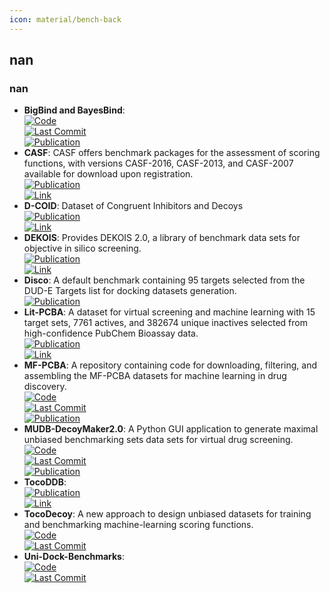 ```yaml
---
icon: material/bench-back
---
```



## **nan**
### **nan**
- **BigBind and BayesBind**:   
	[![Code](https://img.shields.io/github/stars/molecularmodelinglab/bigbind?style=for-the-badge&logo=github)](https://github.com/molecularmodelinglab/bigbind)  
	[![Last Commit](https://img.shields.io/github/last-commit/molecularmodelinglab/bigbind?style=for-the-badge&logo=github)](https://github.com/molecularmodelinglab/bigbind)  
	[![Publication](https://img.shields.io/badge/Publication-Citations:5-blue?style=for-the-badge&logo=bookstack)](https://doi.org/10.1021/acs.jcim.3c01211)  
- **CASF**: CASF offers benchmark packages for the assessment of scoring functions, with versions CASF-2016, CASF-2013, and CASF-2007 available for download upon registration.  
	[![Publication](https://img.shields.io/badge/Publication-Citations:429-blue?style=for-the-badge&logo=bookstack)](https://doi.org/10.1021/acs.jcim.8b00545)  
	[![Link](https://img.shields.io/badge/Link-online-brightgreen?style=for-the-badge&logo=cachet&logoColor=65FF8F)](http://www.pdbbind.org.cn/casf.php)  
- **D-COID**: Dataset of Congruent Inhibitors and Decoys  
	[![Publication](https://img.shields.io/badge/Publication-Citations:0-blue?style=for-the-badge&logo=bookstack)](https://doi.org/10.17632/8czn4rxz68.1)  
	[![Link](https://img.shields.io/badge/Link-online-brightgreen?style=for-the-badge&logo=cachet&logoColor=65FF8F)](https://data.mendeley.com/datasets/8czn4rxz68/1)  
- **DEKOIS**: Provides DEKOIS 2.0, a library of benchmark data sets for objective in silico screening.  
	[![Publication](https://img.shields.io/badge/Publication-Citations:67-blue?style=for-the-badge&logo=bookstack)](https://doi.org/10.1021/ci2001549)  
	[![Link](https://img.shields.io/badge/Link-offline-red?style=for-the-badge&logo=xamarin&logoColor=red)](http://www.pharmchem.uni-tuebingen.de/dekois/)  
- **Disco**: A default benchmark containing 95 targets selected from the DUD-E Targets list for docking datasets generation.  
	[![Publication](https://img.shields.io/badge/Publication-Citations:N/A-blue?style=for-the-badge&logo=bookstack)](http://disco.csb.pitt.edu/Targets_top1.php?ligands)  
- **Lit-PCBA**: A dataset for virtual screening and machine learning with 15 target sets, 7761 actives, and 382674 unique inactives selected from high-confidence PubChem Bioassay data.  
	[![Publication](https://img.shields.io/badge/Publication-Citations:114-blue?style=for-the-badge&logo=bookstack)](https://doi.org/10.1021/acs.jcim.0c00155)  
	[![Link](https://img.shields.io/badge/Link-online-brightgreen?style=for-the-badge&logo=cachet&logoColor=65FF8F)](https://drugdesign.unistra.fr/LIT-PCBA/index.html)  
- **MF-PCBA**: A repository containing code for downloading, filtering, and assembling the MF-PCBA datasets for machine learning in drug discovery.  
	[![Code](https://img.shields.io/github/stars/davidbuterez/mf-pcba?style=for-the-badge&logo=github)](https://github.com/davidbuterez/mf-pcba)  
	[![Last Commit](https://img.shields.io/github/last-commit/davidbuterez/mf-pcba?style=for-the-badge&logo=github)](https://github.com/davidbuterez/mf-pcba)  
	[![Publication](https://img.shields.io/badge/Publication-Citations:8-blue?style=for-the-badge&logo=bookstack)](https://doi.org/10.1021/acs.jcim.2c01569)  
- **MUDB-DecoyMaker2.0**: A Python GUI application to generate maximal unbiased benchmarking sets data sets for virtual drug screening.  
	[![Code](https://img.shields.io/github/stars/jwxia2014/MUBD-DecoyMaker2.0?style=for-the-badge&logo=github)](https://github.com/jwxia2014/MUBD-DecoyMaker2.0)  
	[![Last Commit](https://img.shields.io/github/last-commit/jwxia2014/MUBD-DecoyMaker2.0?style=for-the-badge&logo=github)](https://github.com/jwxia2014/MUBD-DecoyMaker2.0)  
	[![Publication](https://img.shields.io/badge/Publication-Citations:10-blue?style=for-the-badge&logo=bookstack)](https://doi.org/10.1002/minf.201900151)  
- **TocoDDB**:   
	[![Publication](https://img.shields.io/badge/Publication-Citations:2-blue?style=for-the-badge&logo=bookstack)](https://doi.org/10.1021/acs.jmedchem.3c00801)  
	[![Link](https://img.shields.io/badge/Link-online-brightgreen?style=for-the-badge&logo=cachet&logoColor=65FF8F)](http://cadd.zju.edu.cn/tocodecoy/)  
- **TocoDecoy**: A new approach to design unbiased datasets for training and benchmarking machine-learning scoring functions.  
	[![Code](https://img.shields.io/github/stars/5AGE-zhang/TocoDecoy?style=for-the-badge&logo=github)](https://github.com/5AGE-zhang/TocoDecoy)  
	[![Last Commit](https://img.shields.io/github/last-commit/5AGE-zhang/TocoDecoy?style=for-the-badge&logo=github)](https://github.com/5AGE-zhang/TocoDecoy)  
- **Uni-Dock-Benchmarks**:   
	[![Code](https://img.shields.io/github/stars/dptech-corp/Uni-Dock-Benchmarks?style=for-the-badge&logo=github)](https://github.com/dptech-corp/Uni-Dock-Benchmarks)  
	[![Last Commit](https://img.shields.io/github/last-commit/dptech-corp/Uni-Dock-Benchmarks?style=for-the-badge&logo=github)](https://github.com/dptech-corp/Uni-Dock-Benchmarks)  
